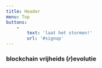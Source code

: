 ```yaml
---
title: Header
menu: Top
buttons:
    -
        text: 'laat het stormen!'
        url: '#signup'
---
```


<h3 class="header-font">blockchain vrijheids (<i>r</i>)evolutie</h3>